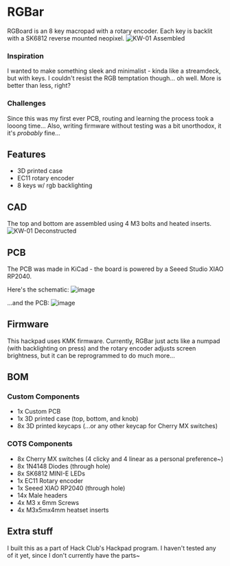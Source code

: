 # RGBar
RGBoard is an 8 key macropad with a rotary encoder. Each key is backlit with a SK6812 reverse mounted neopixel.
![KW-01 Assembled](https://github.com/user-attachments/assets/8986adfd-3117-437b-9bf0-5ade84aad97a)

### Inspiration
I wanted to make something sleek and minimalist - kinda like a streamdeck, but with keys. I couldn't resist the RGB temptation though... oh well. More is better than less, right?

### Challenges
Since this was my first ever PCB, routing and learning the process took a looong time... Also, writing firmware without testing was a bit unorthodox, it it's *probably* fine...

## Features
- 3D printed case
- EC11 rotary encoder
- 8 keys w/ rgb backlighting

## CAD
The top and bottom are assembled using 4 M3 bolts and heated inserts. 
![KW-01 Deconstructed](https://github.com/user-attachments/assets/96ae4558-9c86-4993-9616-8be3fa3641ab)

## PCB
The PCB was made in KiCad - the board is powered by a Seeed Studio XIAO RP2040.

Here's the schematic:
![image](https://github.com/user-attachments/assets/5e89411a-cf8a-455e-a475-4935679ddaf7)

...and the PCB:
![image](https://github.com/user-attachments/assets/af50de53-bd76-4e84-acf5-79fd17acc93d)

## Firmware
This hackpad uses KMK firmware. Currently, RGBar just acts like a numpad (with backlighting on press) and the rotary encoder adjusts screen brightness, but it can be reprogrammed to do much more...

## BOM
### Custom Components
- 1x Custom PCB
- 1x 3D printed case (top, bottom, and knob)
- 8x 3D printed keycaps (...or any other keycap for Cherry MX switches)
  
### COTS Components
- 8x Cherry MX switches (4 clicky and 4 linear as a personal preference~)
- 8x 1N4148 Diodes (through hole)
- 8x SK6812 MINI-E LEDs
- 1x EC11 Rotary encoder
- 1x Seeed XIAO RP2040 (through hole)
- 14x Male headers
- 4x M3 x 6mm Screws
- 4x M3x5mx4mm heatset inserts

## Extra stuff
I built this as a part of Hack Club's Hackpad program. I haven't tested any of it yet, since I don't currently have the parts~

